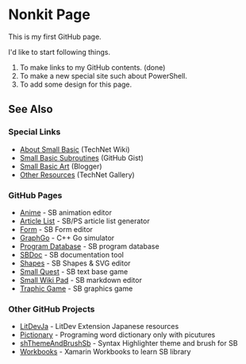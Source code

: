# Nonkit Page
This is my first GitHub page.

I'd like to start following things.

1. To make links to my GitHub contents. (done)
2. To make a new special site such about PowerShell.
3. To add some design for this page.

## See Also
### Special Links
- [About Small Basic](https://nonkit.blogspot.com/2013/06/small-basic-articles-in-technet-wiki.html) (TechNet Wiki)
- [Small Basic Subroutines](https://nonkit.blogspot.com/2019/05/small-basic-subroutine-library-project.html) (GitHub Gist)
- [Small Basic Art](https://nonkit.blogspot.com/2014/11/table-of-contents.html) (Blogger)
- [Other Resources](https://nonkit.blogspot.com/2019/10/technet-gallery-contributions.html) (TechNet Gallery)

### GitHub Pages
- [Anime](https://nonkit.github.io/Anime/) - SB animation editor
- [Article List](https://nonkit.github.io/ArticleList/) - SB/PS article list generator
- [Form](https://nonkit.github.io/Form/) - SB Form editor
- [GraphGo](https://nonkit.github.io/GraphGo/) - C++ Go simulator
- [Program Database](https://nonkit.github.io/ProgramDB/) - SB program database
- [SBDoc](https://nonkit.github.io/SBDoc/) - SB documentation tool
- [Shapes](https://nonkit.github.io/Shapes/) - SB Shapes & SVG editor
- [Small Quest](https://nonkit.github.io/SmallQuest/) - SB text base game
- [Small Wiki Pad](https://nonkit.github.io/SmallWikiPad/) - SB markdown editor
- [Traphic Game](https://nonkitmac.github.io/TrafficGame/) - SB graphics game

### Other GitHub Projects
- [LitDevJa](https://github.com/nonkit/LitDevJa) - LitDev Extension Japanese resources
- [Pictionary](https://github.com/nonkitMac/Pictionary) - Programing word dictionary only with picutures
- [shThemeAndBrushSb](https://github.com/nonkit/shThemeAndBrushSb) - Syntax Highlighter theme and brush for SB
- [Workbooks](https://github.com/nonkit/Workbooks) - Xamarin Workbooks to learn SB library
